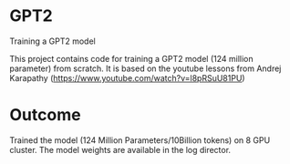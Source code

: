# GPT2

Training a GPT2 model

This project contains code for training a GPT2 model (124 million parameter) from scratch. It is based on the youtube lessons from Andrej Karapathy (https://www.youtube.com/watch?v=l8pRSuU81PU)

# Outcome
Trained the model (124 Million Parameters/10Billion tokens) on 8 GPU cluster. The model weights are available in the log director. 

